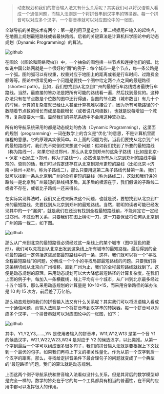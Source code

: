 >动态规划和我们的拼音输入法又有什么关系呢？其实我们可以将汉语输入看成一个通信问题，而输入法则是一个将拼音串到汉字串的转换器。每一个拼音可以对应多个汉字，一个拼音串就可以对应图论中的一张图。

全球导航的关键技术有两个：第一是利用卫星定位；第二根据用户输入的起终点，在地图上规划最短路线或者最快路线。后者的关键算法是计算机科学图论中的动态规划（Dynamic Programming）的算法。

![github](https://github.com/fupengfei058/article-collection/blob/master/doc/d1.jpg)

在图论（《图论和网络爬虫》）中，一个抽象的图包括一些节点和连接他们的弧。比如说中国公路网就是一个很好的“图”的例子：每个城市一是个节点，每一条公路是一个弧。图的弧可以有权重，权重对应于地图上的距离或者是行车时间、过路费金额等等。图论中很常见的一个问题是要找一个图中给定两个点之间的最短路径（shortest path）。比如，我们想找到从北京到广州的最短行车路线或者最快行车路线。当然，最直接的笨办法是把所有可能的路线看一遍，然后找到最优的。这种办法只有在节点数是个位数的图中还行得通，当图的节点数（城市数目）有几十个的时候，计算的复杂度就已经让人甚至计算机难以接受了，因为所有可能路径的个数随着节点数的增长而成呈指数增长（或者说几何级数），也就是说每增加一个城市，复杂度要大一倍。显然我们的导航系统中不会用这种笨办法。

所有的导航系统采用的都是动态规划的办法（Dynamic Programming），这里面的规划（programming）一词在数学上的含义是“优化”的意思，不是计算机里面编程的意思。它的原理其实很简单。以上面的问题为例，当我们要找从北京到广州的最短路线时，我们先不妨倒过来想这个问题：假如我们找到了所要的最短路线（称为路线一），如果它经过郑州，那么从北京到郑州的这条子路线（比如是北京-> 保定->石家庄->郑州，称为子路线一），必然也是所有从北京到郑州的路线中最短的。否则的话，我们可以假定还存在从北京到郑州更短的路线（比如北京->济南->徐州->郑州，称为子路线二），那么只要用这第二条子路线代替第一条，我们就可以找到一条从北京到广州的全程更短的路线（称为路线二），这就和我们讲的路线一是北京到广州最短的路线相矛盾。其矛盾的根源在于，我们假设的子路线二或者不存在，或者比子路线一还来得长。

在实际实现算法时，我们又正过来解决这个问题，也就是说，要想找到从北京到广州的最短路线，先要找到从北京到郑州的最短路线。当然，聪明的读者可能已经发现其中的一个“漏洞”，就是我们在还没有找到全程最短路线前，不能肯定它一定经过郑州。不过没有关系，只要我们在图上横切一刀，这一刀要保证将任何从北京到广州的路一截二，如下图。

![github](https://github.com/fupengfei058/article-collection/blob/master/doc/d2.jpg)

那么从广州到北京的最短路径必须经过这一条线上的某个城市（图中蓝色的菱形）。我们可以先找到从北京出发到这条线上所有城市的最短路径，最后得到的全程最短路线一定包括这些局部最短路线中的一条，这样，我们就可以将一个“寻找全程最短路线”的问题，分解成一个个小的寻找局部最短路线的问题。只要我们将这条横切线从北京向广州推移，直到广州为止，我们的全程最短路线就找到了。这便是动态规划的原理。采用动态规划可以大大降低最短路径的计算复杂度。在我们上面的例子中，每加入一条横截线，线上平均有十个城市，从广州到北京最多经过十五个城市，那么采用动态规划的计算量是 10×10×15，而采用穷举路径的笨办法是 10 的 15 次方，前后差了万亿倍。

那么动态规划和我们的拼音输入法又有什么关系呢？其实我们可以将汉语输入看成一个通信问题，而输入法则是一个将拼音串到汉字串的转换器。每一个拼音可以对应多个汉字，一个拼音串就可以对应图论中的一张图，如下：

![github](https://github.com/fupengfei058/article-collection/blob/master/doc/d3.jpg)

其中，Y1,Y2,Y3,……,YN 是使用者输入的拼音串，W11,W12,W13 是第一个音 Y1 的候选汉字，W21,W22,W23,W24 是对应于 Y2 的候选汉字，以此类推。从第一个字到最后一个字可以组成很多很多句子，我们的拼音输入法就是要根据上下文找到一个最优的句子。如果我们再将上下文的相关性量化，作为从前一个汉字到后一个汉字的距离，那么，寻找给定拼音条件下最合理句子的问题就变成了一个典型的“最短路径”问题，我们的算法就是动态规划。

上面这两个例子导航系统和拼音输入法看似没什么关系，但是其背后的数学模型却是完全一样的。数学的妙处在于它的每一个工具都具有相当的普遍性，在不同的应用中都可以发挥很大的作用。

